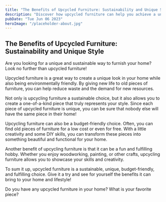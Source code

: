 ```yaml
---
title: "The Benefits of Upcycled Furniture: Sustainability and Unique Style"
description: "Discover how upcycled furniture can help you achieve a unique style while being a sustainable choice for your home. Read on to find out about the benefits."
pubDate: "Tue Jun 06 2023"
heroImage: "/placeholder-about.jpg"
---
```


## The Benefits of Upcycled Furniture: Sustainability and Unique Style

Are you looking for a unique and sustainable way to furnish your home? Look no further than upcycled furniture!

Upcycled furniture is a great way to create a unique look in your home while also being environmentally friendly. By giving new life to old pieces of furniture, you can help reduce waste and the demand for new resources.

Not only is upcycling furniture a sustainable choice, but it also allows you to create a one-of-a-kind piece that truly represents your style. Since each piece of upcycled furniture is unique, you can be sure that nobody else will have the same piece in their home!

Upcycling furniture can also be a budget-friendly choice. Often, you can find old pieces of furniture for a low cost or even for free. With a little creativity and some DIY skills, you can transform these pieces into something beautiful and functional for your home.

Another benefit of upcycling furniture is that it can be a fun and fulfilling hobby. Whether you enjoy woodworking, painting, or other crafts, upcycling furniture allows you to showcase your skills and creativity.

To sum it up, upcycled furniture is a sustainable, unique, budget-friendly, and fulfilling choice. Give it a try and see for yourself the benefits it can bring to your home and lifestyle!

Do you have any upcycled furniture in your home? What is your favorite piece?